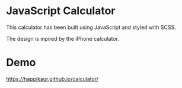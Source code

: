 # JavaScript Calculator

This calculator has been built using JavaScript and styled with SCSS.

The design is inpired by the iPhone calculator.


# Demo

https://happikaur.github.io/calculator/

